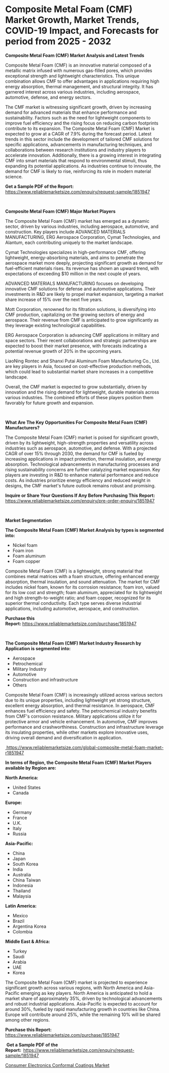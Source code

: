 <p><h1>Composite Metal Foam (CMF) Market Growth, Market Trends, COVID-19 Impact, and Forecasts for period from 2025 - 2032</h1></p><p><strong>Composite Metal Foam (CMF) Market Analysis and Latest Trends</strong></p>
<p><p>Composite Metal Foam (CMF) is an innovative material composed of a metallic matrix infused with numerous gas-filled pores, which provides exceptional strength and lightweight characteristics. This unique combination allows CMF to offer advantages in applications requiring high energy absorption, thermal management, and structural integrity. It has garnered interest across various industries, including aerospace, automotive, defense, and energy sectors.</p><p>The CMF market is witnessing significant growth, driven by increasing demand for advanced materials that enhance performance and sustainability. Factors such as the need for lightweight components to improve fuel efficiency and the rising focus on reducing carbon footprints contribute to its expansion. The Composite Metal Foam (CMF) Market is expected to grow at a CAGR of 7.9% during the forecast period. Latest trends in this sector include the development of tailored CMF solutions for specific applications, advancements in manufacturing techniques, and collaborations between research institutions and industry players to accelerate innovation. Additionally, there is a growing interest in integrating CMF into smart materials that respond to environmental stimuli, thus expanding its potential applications. As industries continue to innovate, the demand for CMF is likely to rise, reinforcing its role in modern material science.</p></p>
<p><strong>Get a Sample PDF of the Report:&nbsp;</strong> <a href="https://www.reliablemarketsize.com/enquiry/request-sample/1851947?utm_campaign=3072&utm_medium=2&utm_source=Github&utm_content=ia&utm_term=03042025&utm_id=composite-metal-foam-cmf">https://www.reliablemarketsize.com/enquiry/request-sample/1851947</a></p>
<p>&nbsp;</p>
<p><strong>Composite Metal Foam (CMF) Major Market Players</strong></p>
<p><p>The Composite Metal Foam (CMF) market has emerged as a dynamic sector, driven by various industries, including aerospace, automotive, and construction. Key players include ADVANCED MATERIALS MANUFACTURING, ERG Aerospace Corporation, Cymat Technologies, and Alantum, each contributing uniquely to the market landscape.</p><p>Cymat Technologies specializes in high-performance CMF, offering lightweight, energy-absorbing materials, and aims to penetrate the aerospace market more deeply, projecting significant growth as demand for fuel-efficient materials rises. Its revenue has shown an upward trend, with expectations of exceeding $10 million in the next couple of years.</p><p>ADVANCED MATERIALS MANUFACTURING focuses on developing innovative CMF solutions for defense and automotive applications. Their investments in R&D are likely to propel market expansion, targeting a market share increase of 15% over the next five years.</p><p>Mott Corporation, renowned for its filtration solutions, is diversifying into CMF production, capitalizing on the growing sectors of energy and aerospace. Their revenue from CMF is anticipated to grow significantly as they leverage existing technological capabilities.</p><p>ERG Aerospace Corporation is advancing CMF applications in military and space sectors. Their recent collaborations and strategic partnerships are expected to boost their market presence, with forecasts indicating a potential revenue growth of 20% in the upcoming years.</p><p>LiaoNing Rontec and Shanxi Putai Aluminum Foam Manufacturing Co., Ltd. are key players in Asia, focused on cost-effective production methods, which could lead to substantial market share increases in a competitive landscape.</p><p>Overall, the CMF market is expected to grow substantially, driven by innovation and the rising demand for lightweight, durable materials across various industries. The combined efforts of these players position them favorably for future growth and expansion.</p></p>
<p>&nbsp;</p>
<p><strong>What Are The Key Opportunities For Composite Metal Foam (CMF) Manufacturers?</strong></p>
<p><p>The Composite Metal Foam (CMF) market is poised for significant growth, driven by its lightweight, high-strength properties and versatility across industries such as aerospace, automotive, and defense. With a projected CAGR of over 15% through 2030, the demand for CMF is fueled by increasing applications in impact protection, thermal insulation, and energy absorption. Technological advancements in manufacturing processes and rising sustainability concerns are further catalyzing market expansion. Key players are investing in R&D to enhance material performance and reduce costs. As industries prioritize energy efficiency and reduced weight in designs, the CMF market's future outlook remains robust and promising.</p></p>
<p><strong>Inquire or Share Your Questions If Any Before Purchasing This Report:</strong> <a href="https://www.reliablemarketsize.com/enquiry/pre-order-enquiry/1851947?utm_campaign=3072&utm_medium=2&utm_source=Github&utm_content=ia&utm_term=03042025&utm_id=composite-metal-foam-cmf">https://www.reliablemarketsize.com/enquiry/pre-order-enquiry/1851947</a></p>
<p>&nbsp;</p>
<p><strong>Market Segmentation</strong></p>
<p><strong>The Composite Metal Foam (CMF) Market Analysis by types is segmented into:</strong></p>
<p><ul><li>Nickel foam</li><li>Foam iron</li><li>Foam aluminum</li><li>Foam copper</li></ul></p>
<p><p>Composite Metal Foam (CMF) is a lightweight, strong material that combines metal matrices with a foam structure, offering enhanced energy absorption, thermal insulation, and sound attenuation. The market for CMF includes nickel foam, known for its corrosion resistance; foam iron, valued for its low cost and strength; foam aluminum, appreciated for its lightweight and high strength-to-weight ratio; and foam copper, recognized for its superior thermal conductivity. Each type serves diverse industrial applications, including automotive, aerospace, and construction.</p></p>
<p><strong>Purchase this Report:&nbsp;</strong><a href="https://www.reliablemarketsize.com/purchase/1851947?utm_campaign=3072&utm_medium=2&utm_source=Github&utm_content=ia&utm_term=03042025&utm_id=composite-metal-foam-cmf">https://www.reliablemarketsize.com/purchase/1851947</a></p>
<p>&nbsp;</p>
<p><strong>The Composite Metal Foam (CMF) Market Industry Research by Application is segmented into:</strong></p>
<p><ul><li>Aerospace</li><li>Petrochemical</li><li>Military Industry</li><li>Automotive</li><li>Construction and infrastructure</li><li>Others</li></ul></p>
<p><p>Composite Metal Foam (CMF) is increasingly utilized across various sectors due to its unique properties, including lightweight yet strong structure, excellent energy absorption, and thermal resistance. In aerospace, CMF enhances fuel efficiency and safety. The petrochemical industry benefits from CMF's corrosion resistance. Military applications utilize it for protective armor and vehicle enhancement. In automotive, CMF improves performance and crashworthiness. Construction and infrastructure leverage its insulating properties, while other markets explore innovative uses, driving overall demand and diversification in application.</p></p>
<p><a href="https://www.reliablemarketsize.com/global-composite-metal-foam-market-r1851947?utm_campaign=3072&utm_medium=2&utm_source=Github&utm_content=ia&utm_term=03042025&utm_id=composite-metal-foam-cmf">&nbsp;https://www.reliablemarketsize.com/global-composite-metal-foam-market-r1851947</a></p>
<p><strong>In terms of Region, the Composite Metal Foam (CMF) Market Players available by Region are:</strong></p>
<p>
    <p> <strong> North America: </strong>
        <ul>
            <li>United States</li>
            <li>Canada</li>
        </ul>
        </p> 
    <p> <strong> Europe: </strong>
        <ul>
            <li>Germany</li>
            <li>France</li>
            <li>U.K.</li>
            <li>Italy</li>
            <li>Russia</li>
        </ul>
        </p> 
    <p> <strong> Asia-Pacific: </strong>
        <ul>
            <li>China</li>
            <li>Japan</li>
            <li>South Korea</li>
            <li>India</li>
            <li>Australia</li>
            <li>China Taiwan</li>
            <li>Indonesia</li>
            <li>Thailand</li>
            <li>Malaysia</li>
        </ul>
        </p> 
    <p> <strong> Latin America: </strong>
        <ul>
            <li>Mexico</li>
            <li>Brazil</li>
            <li>Argentina Korea</li>
            <li>Colombia</li>
        </ul>
        </p> 
    <p> <strong> Middle East & Africa: </strong>
        <ul>
            <li>Turkey</li>
            <li>Saudi</li>
            <li>Arabia</li>
            <li>UAE</li>
            <li>Korea</li>
        </ul>
    </p>
    </p>
<p><p>The Composite Metal Foam (CMF) market is projected to experience significant growth across various regions, with North America and Asia-Pacific emerging as key players. North America is anticipated to hold a market share of approximately 35%, driven by technological advancements and robust industrial applications. Asia-Pacific is expected to account for around 30%, fueled by rapid manufacturing growth in countries like China. Europe will contribute around 25%, while the remaining 10% will be shared among other regions.</p></p>
<p><strong>Purchase this Report: </strong><a href="https://www.reliablemarketsize.com/purchase/1851947?utm_campaign=3072&utm_medium=2&utm_source=Github&utm_content=ia&utm_term=03042025&utm_id=composite-metal-foam-cmf">https://www.reliablemarketsize.com/purchase/1851947</a></p>
<p>&nbsp;<strong>Get a Sample PDF of the Report:&nbsp;&nbsp;</strong><a href="https://www.reliablemarketsize.com/enquiry/request-sample/1851947?utm_campaign=3072&utm_medium=2&utm_source=Github&utm_content=ia&utm_term=03042025&utm_id=composite-metal-foam-cmf">https://www.reliablemarketsize.com/enquiry/request-sample/1851947</a></p>
<p><strong></strong></p>
<p><p><a href="https://github.com/briandahm87/Market-Research-Report-List-1/blob/main/consumer-electronics-conformal-coatings-market.md?utm_campaign=3072&utm_medium=2&utm_source=Github&utm_content=ia&utm_term=03042025&utm_id=composite-metal-foam-cmf">Consumer Electronics Conformal Coatings Market</a></p></p>